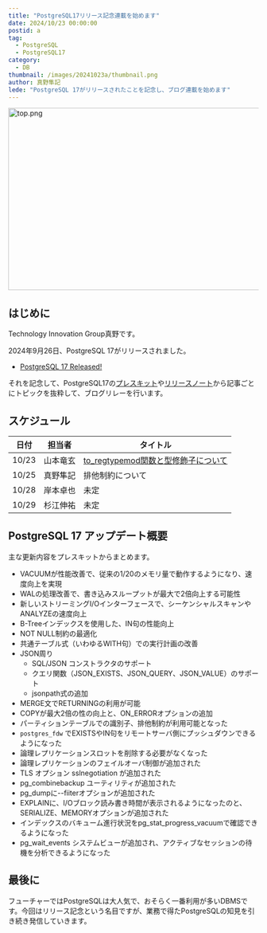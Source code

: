```yaml
---
title: "PostgreSQL17リリース記念連載を始めます"
date: 2024/10/23 00:00:00
postid: a
tag:
  - PostgreSQL
  - PostgreSQL17
category:
  - DB
thumbnail: /images/20241023a/thumbnail.png
author: 真野隼記
lede: "PostgreSQL 17がリリースされたことを記念し、ブログ連載を始めます"
---
```

<img src="/images/20241023a/top.png" alt="top.png" width="761" height="366" loading="lazy">

## はじめに

Technology Innovation Group真野です。

2024年9月26日、PostgreSQL 17がリリースされました。

- [PostgreSQL 17 Released!](https://www.postgresql.org/about/news/postgresql-17-released-2936/)

それを記念して、PostgreSQL17の[プレスキット](https://www.postgresql.org/about/press/presskit17/ja/)や[リリースノート](https://www.postgresql.org/docs/17/release-17.html)から記事ごとにトピックを抜粋して、ブログリレーを行います。

## スケジュール

| 日付|担当者 | タイトル |
| --- | -- | --- |
| 10/23| 山本竜玄 | [to_regtypemod関数と型修飾子について](/articles/20241023b/) |
| 10/25 | 真野隼記 | 排他制約について |
| 10/28 | 岸本卓也 | 未定 |
| 10/29 | 杉江伸祐  | 未定 |

## PostgreSQL 17 アップデート概要

主な更新内容をプレスキットからまとめます。

- VACUUMが性能改善で、従来の1/20のメモリ量で動作するようになり、速度向上を実現
- WALの処理改善で、書き込みスループットが最大で2倍向上する可能性
- 新しいストリーミングI/Oインターフェースで、シーケンシャルスキャンやANALYZEの速度向上
- B-Treeインデックスを使用した、IN句の性能向上
- NOT NULL制約の最適化
- 共通テーブル式（いわゆるWITH句）での実行計画の改善
- JSON周り
  - SQL/JSON コンストラクタのサポート
  - クエリ関数（JSON_EXISTS、JSON_QUERY、JSON_VALUE）のサポート
  - jsonpath式の追加
- MERGE文でRETURNINGの利用が可能
- COPYが最大2倍の性の向上と、ON_ERRORオプションの追加
- パーティションテーブルでの識別子、排他制約が利用可能となった
- `postgres_fdw` でEXISTSやIN句をリモートサーバ側にプッシュダウンできるようになった
- 論理レプリケーションスロットを削除する必要がなくなった
- 論理レプリケーションのフェイルオーバ制御が追加された
- TLS オプション sslnegotiation が追加された
- pg_combinebackup ユーティリティが追加された
- pg_dumpに--fiiterオプションが追加された
- EXPLAINに、I/Oブロック読み書き時間が表示されるようになったのと、SERIALIZE、MEMORYオプションが追加された
- インデックスのバキューム進行状況をpg_stat_progress_vacuumで確認できるようになった
- pg_wait_events システムビューが追加され、アクティブなセッションの待機を分析できるようになった

## 最後に

フューチャーではPostgreSQLは大人気で、おそらく一番利用が多いDBMSです。今回はリリース記念という名目ですが、業務で得たPostgreSQLの知見を引き続き発信していきます。
